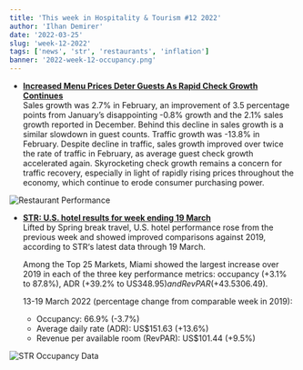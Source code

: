 ```yaml
---
title: 'This week in Hospitality & Tourism #12 2022'
author: 'Ilhan Demirer'
date: '2022-03-25'
slug: 'week-12-2022'
tags: ['news', 'str', 'restaurants', 'inflation']
banner: '2022-week-12-occupancy.png'
---
```


- **[Increased Menu Prices Deter Guests As Rapid Check Growth Continues](https://blog.blackboxintelligence.com/increased-menu-prices-deter-guests-despite-rapid-check-growth)**  
  Sales growth was 2.7% in February, an improvement of 3.5 percentage points from January’s disappointing -0.8% growth and the 2.1% sales growth reported in December. Behind this decline in sales growth is a similar slowdown in guest counts. Traffic growth was -13.8% in February. Despite decline in traffic, sales growth improved over twice the rate of traffic in February, as average guest check growth accelerated again. Skyrocketing check growth remains a concern for traffic recovery, especially in light of rapidly rising prices throughout the economy, which continue to erode consumer purchasing power.

![Restaurant Performance](/images/blogimages/2022-week-12-restaurants.png)

- **[STR: U.S. hotel results for week ending 19 March](https://str.com/press-release/str-us-hotel-results-week-ending-19-march)**  
  Lifted by Spring break travel, U.S. hotel performance rose from the previous week and showed improved comparisons against 2019, according to STR‘s latest data through 19 March.

  Among the Top 25 Markets, Miami showed the largest increase over 2019 in each of the three key performance metrics: occupancy (+3.1% to 87.8%), ADR (+39.2% to US$348.95) and RevPAR (+43.5% to US$306.49).
  
  13-19 March 2022 (percentage change from comparable week in 2019):

  - Occupancy: 66.9% (-3.7%)
  - Average daily rate (ADR): US$151.63 (+13.6%)
  - Revenue per available room (RevPAR): US$101.44 (+9.5%)

![STR Occupancy Data](/images/blogimages/2022-week-12-occupancy.png)
